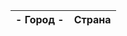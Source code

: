 <!doctype html>
<html lang="ru">

<head>
  <meta charset="UTF-8">
  <meta http-equiv="Pragma" content="no-cache">
  <script type="text/javascript" src="https://code.jquery.com/jquery-3.1.1.min.js"></script>  
</head>
    
<body>

<table id="table">
    <thead>
        <tr>
            <th> - Город - </th>
            <th>Страна</th>
        </tr>
    </thead>
    <tbody>
    </tbody>
</table>

<script>
$(document).ready(function(){
    $('body').append('<br/>Этот текст добавлен с помощью полного jQuery');
});
$.ajax({
    type: 'GET',
    url: 'https://study.ps-gkh.ru/v8_nn_zhkh20_study/hs/api/v1/ping/',
    data: {query: 'test'},
    dataType: 'text',
    success: function(data) { console.log(data); }, // обработка ответа от сервера
    error: function(jqXHR) { console.log('Ошибка выполнения'); },
    complete: function() { console.log('Завершение выполнения'); }
});
</script>

<script src="one.js"></script>

</body>
